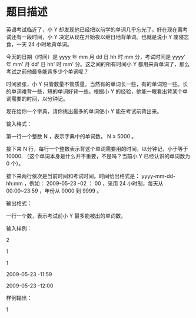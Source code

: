 # 题目描述


<p>英语考试临近了，小 Y 却发现他已经把以前学的单词几乎忘光了。好在现在离考试还有一段时间，小 Y 决定从现在开始夜以继日地背单词。也就是说小 Y 废寝忘食，一天 24 小时地背单词。</p>
<p>今天的日期（时间）是 yyyy 年 mm 月 dd 日 hh 时 mm 分，考试时间是 yyyy&#39; 年 mm&#39; 月 dd&#39; 日 hh&#39; 时 mm&#39; 分。这之间的所有时间小 Y 都用来背单词了，那么考试之前他最多能背多少个单词呢？</p>
<p>时间紧张，小 Y 只管数量不管质量。当然有的单词长一些，有的单词短一些。长的单词难背一些，短的单词好背一些。根据小 Y 的经验，他能一眼看出背某个单词需要的时间，以分钟记。</p>
<p>现在给你一个字典，请你挑出最多的单词使小 Y 能在考试前背出来。</p>
<p>输入格式：</p>
<p>第一行一个整数 N ，表示字典中的单词数， N ≤ 5000 。</p>
<p>接下来 N 行，每行一个整数表示背这个单词需要用的时间，以分钟记，小于等于 10000. （这个单词本身是什么并不重要，不是吗？当前小 Y 已经认识的单词数为 0 个）。</p>
<p>接下来两行依次是当前时间和考试时间。时间给出格式是： yyyy-mm-dd-hh:mm ，例如： 2009-05-23 -02 ： 00 ，采用 24 小时制，每天从 00:00~23:59 ，年份从 0000 到 9999 。</p>
<p>输出格式：</p>
<p>一行一个数，表示考试前小 Y 最多能被出的单词数。</p>
<p>输入样例：</p>
<p>2</p>
<p>1</p>
<p>1</p>
<p>2009-05-23 -11:59</p>
<p>2009-05-23 -12:00</p>
<p>样例输出：</p>
<p>1</p>
